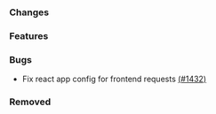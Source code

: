 <!--
SPDX-FileCopyrightText: 2025 Adel Memariani <https://github.com/adelmemariani>
SPDX-FileCopyrightText: 2025 Jonas Huber <https://github.com/jh-RLI>

SPDX-License-Identifier: CC0-1.0
-->

### Changes

### Features

### Bugs

- Fix react app config for frontend requests [(#1432)](https://github.com/OpenEnergyPlatform/oeplatform/pull/1432)

### Removed
